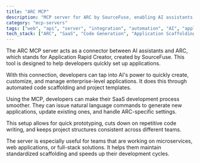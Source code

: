 ```yaml
---
title: "ARC MCP"
description: "MCP server for ARC by SourceFuse, enabling AI assistants to scaffold and manage SaaS applications through automated code generation."
category: "mcp-servers"
tags: ["web", "api", "server", "integration", "automation", "AI", "application scaffolding", "project templating"]
tech_stack: ["ARC", "SaaS", "Code Generation", "Application Scaffolding", "Microservices", "Natural Language Processing"]
---
```


The ARC MCP server acts as a connector between AI assistants and ARC, which stands for Application Rapid Creator, created by SourceFuse. This tool is designed to help developers quickly set up applications.

With this connection, developers can tap into AI's power to quickly create, customize, and manage enterprise-level applications. It does this through automated code scaffolding and project templates.

Using the MCP, developers can make their SaaS development process smoother. They can issue natural language commands to generate new applications, update existing ones, and handle ARC-specific settings.

This setup allows for quick prototyping, cuts down on repetitive code writing, and keeps project structures consistent across different teams.

The server is especially useful for teams that are working on microservices, web applications, or full-stack solutions. It helps them maintain standardized scaffolding and speeds up their development cycles.
